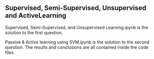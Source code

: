 ## Supervised, Semi-Supervised, Unsupervised and ActiveLearning

Supervised, Semi-Supervised, and Unsupervised Learning.ipynb is the solution to the first question.

Passive & Active learning using SVM.ipynb is the solution to the second question.
The results and conclusions are all contained inside the code files.
